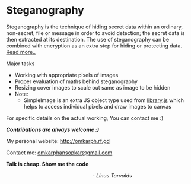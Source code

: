 # Steganography

Steganography is the technique of hiding secret data within an ordinary, non-secret, file or message in order to avoid detection; the secret data is then extracted at its destination. The use of steganography can be combined with encryption as an extra step for hiding or protecting data. [Read more..](https://searchsecurity.techtarget.com/definition/steganography#:~:text=Steganography%20is%20the%20technique%20of,for%20hiding%20or%20protecting%20data.) 
  
Major tasks
  - Working with appropriate pixels of images
  - Proper evaluation of maths behind steganography
  - Resizing cover images to scale out same as image to be hidden
  - Note:
    - SimpleImage is an extra JS object type used from [library.js](https://github.com/OmkarPh/Steganography/blob/master/Actual%20Project/library.js) which helps to access individual pixels and draw images to canvas

For specific details on the actual working, You can contact me :)

***Contributions are always welcome :)***

My personal website: http://omkarph.rf.gd

Contact me: omkarphansopkar@gmail.com



****Talk is cheap. Show me the code****

&nbsp;&nbsp;&nbsp;&nbsp;&nbsp;&nbsp;&nbsp;&nbsp;&nbsp;&nbsp;&nbsp;&nbsp;&nbsp;&nbsp;&nbsp;&nbsp;&nbsp;&nbsp;&nbsp;&nbsp;&nbsp;&nbsp;&nbsp;&nbsp;&nbsp;&nbsp;&nbsp;&nbsp;&nbsp;&nbsp;&nbsp;&nbsp;&nbsp;&nbsp;&nbsp;&nbsp;&nbsp;&nbsp;&nbsp;&nbsp;&nbsp;&nbsp;&nbsp;&nbsp;&nbsp;&nbsp;&nbsp;&nbsp;&nbsp;&nbsp;&nbsp;&nbsp;&nbsp;&nbsp;&nbsp;&nbsp;&nbsp;&nbsp;&nbsp;- _Linus Torvalds_
